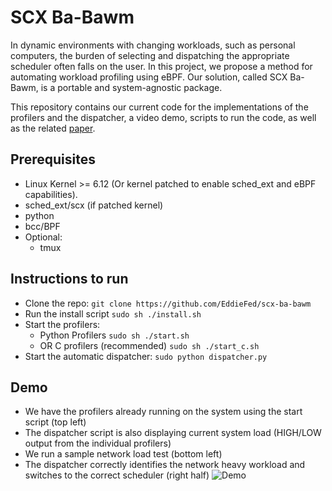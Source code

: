 # SCX Ba-Bawm

In dynamic environments with changing workloads, such as personal computers, the burden of selecting and dispatching the appropriate scheduler often falls on the user. In this project, we propose a method for automating workload profiling using eBPF. Our solution, called SCX Ba-Bawm, is a portable and system-agnostic package.

This repository contains our current code for the implementations of the profilers and the dispatcher, a video demo, scripts to run the code, as well as the related [paper](https://github.com/EddieFed/scx_ba_bawm/blob/main/scx-Ba-Bawm.pdf).

## Prerequisites
- Linux Kernel >= 6.12 (Or kernel patched to enable sched_ext and eBPF capabilities).
- sched_ext/scx (if patched kernel)
- python
- bcc/BPF
- Optional:
  - tmux

## Instructions to run
- Clone the repo: ``` git clone https://github.com/EddieFed/scx-ba-bawm ```
- Run the install script ```sudo sh ./install.sh```
- Start the profilers:
  - Python Profilers ```sudo sh ./start.sh```
  - OR C profilers (recommended) ```sudo sh ./start_c.sh```
- Start the automatic dispatcher: ```sudo python dispatcher.py```

## Demo
- We have the profilers already running on the system using the start script (top left)
- The dispatcher script is also displaying current system load (HIGH/LOW output from the individual profilers)
- We run a sample network load test (bottom left)
- The dispatcher correctly identifies the network heavy workload and switches to the correct scheduler (right half)
![Demo](https://raw.githubusercontent.com/EddieFed/scx_ba_bawm/refs/heads/main/assets/demo.gif)
